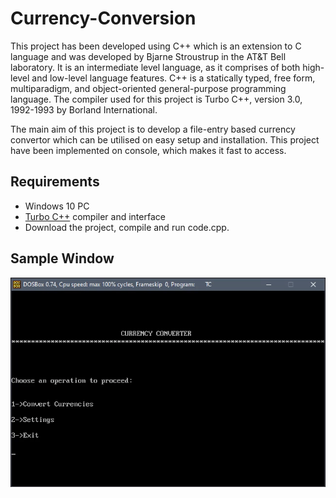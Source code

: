 # Currency-Conversion
This project has been developed using C++ which is an extension to C language and was developed by Bjarne Stroustrup in the AT&T Bell laboratory. It is an intermediate level language, as it comprises of both high-level and low-level language features. C++ is a statically typed, free form, multiparadigm, and object-oriented general-purpose programming language. The compiler used for this project is Turbo C++, version 3.0, 1992-1993 by Borland International.

The main aim of this project is to develop a file-entry based currency convertor which can be utilised on easy setup and installation. This project have been implemented on console, which makes it fast to access.
## Requirements
- Windows 10 PC
- [Turbo C++](https://developerinsider.co/download-turbo-c-for-windows-7-8-8-1-and-windows-10-32-64-bit-full-screen/) compiler and interface
- Download the project, compile and run code.cpp.
## Sample Window

![demo](demo1.gif)
